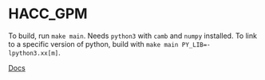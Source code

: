 # HACC_GPM

To build, run `make main`. Needs `python3` with `camb` and `numpy` installed. To link to a specific version of python, build with `make main PY_LIB=-lpython3.xx[m]`.

[Docs](https://humz2k.github.io/HACC_GPM-Docs/)